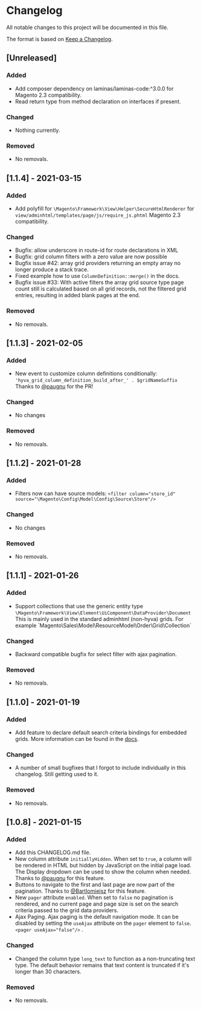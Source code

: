 # Changelog
All notable changes to this project will be documented in this file.

The format is based on [Keep a Changelog](https://keepachangelog.com/en/1.0.0/).

## [Unreleased]
### Added
- Add composer dependency on laminas/laminas-code:^3.0.0 for Magento 2.3 compatibility.
- Read return type from method declaration on interfaces if present.

### Changed
- Nothing currently.

### Removed
- No removals.


## [1.1.4] - 2021-03-15
### Added
- Add polyfill for `\Magento\Framework\View\Helper\SecureHtmlRenderer` for
  `view/adminhtml/templates/page/js/require_js.phtml` Magento 2.3 compatibility.

### Changed
- Bugfix: allow underscore in route-id for route declarations in XML
- Bugfix: grid column filters with a zero value are now possible
- Bugfix issue #42: array grid providers returning an empty array no longer produce a stack trace.
- Fixed example how to use `ColumnDefinition::merge()` in the docs.
- Bugfix issue #33: With active filters the array grid source type page count still is calculated based on all grid
  records, not the filtered grid entries, resulting in added blank pages at the end.
  
### Removed
- No removals.

## [1.1.3] - 2021-02-05
### Added
- New event to customize column definitions conditionally:  
  `'hyva_grid_column_definition_build_after_' . $gridNameSuffix`  
  Thanks to [@paugnu](https://github.com/paugnu) for the PR!

### Changed
- No changes

### Removed
- No removals.

## [1.1.2] - 2021-01-28
### Added
- Filters now can have source models:
  `<filter column="store_id" source="\Magento\Config\Model\Config\Source\Store"/>`

### Changed
- No changes

### Removed
- No removals.

## [1.1.1] - 2021-01-26
### Added
- Support collections that use the generic entity type
  `\Magento\Framework\View\Element\UiComponent\DataProvider\Document`
  This is mainly used in the standard adminhtml (non-hyva) grids.
  For example `Magento\Sales\Model\ResourceModel\Order\Grid\Collection´

### Changed
- Backward compatible bugfix for select filter with ajax pagination.

### Removed
- No removals.

## [1.1.0] - 2021-01-19
### Added
- Add feature to declare default search criteria bindings for embedded grids.
  More information can be found in the [docs](./doc/1.%20Overview/3.%20Walkthrough/4.1%20Declaring%20source%20search%20bindings.md).

### Changed
- A number of small bugfixes that I forgot to include individually in this changelog. Still getting used to it.

### Removed
- No removals.

## [1.0.8] - 2021-01-15
### Added
- Add this CHANGELOG.md file.
- New column attribute `initiallyHidden`. When set to `true`, a column will be rendered
  in HTML but hidden by JavaScript on the initial page load. The Display dropdown can be used to show the column
  when needed.
  Thanks to [@paugnu](https://github.com/hyva-themes/magento2-hyva-admin/pull/22) for this feature.
- Buttons to navigate to the first and last page are now part of the pagination.
  Thanks to [@Bartlomiejsz](https://github.com/hyva-themes/magento2-hyva-admin/pull/23) for this feature.
- New `pager` attribute `enabled`. When set to `false` no pagination is rendered, and no current page
  and page size is set on the search criteria passed to the grid data providers.
- Ajax Paging. Ajax paging is the default navigation mode. It can be disabled by setting the `useAjax` attribute
  on the `pager` element to `false`. `<pager useAjax="false"/>` .

### Changed
- Changed the column type `long_text` to function as a non-truncating text type.
  The default behavior remains that text content is truncated if it's longer than 30 characters.

### Removed
- No removals.
